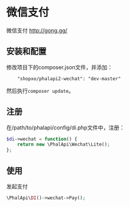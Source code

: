 # 微信支付

微信支付 http://gong.gg/


## 安装和配置
修改项目下的composer.json文件，并添加：  
```
    "shopxo/phalapi2-wechat": "dev-master"
```
然后执行```composer update```。  

## 注册
在/path/to/phalapi/config/di.php文件中，注册：  
```php
$di->wechat = function() {
    return new \PhalApi\Wechat\Lite();
};
```

## 使用
发起支付
```php
\PhalApi\DI()->wechat->Pay();
```